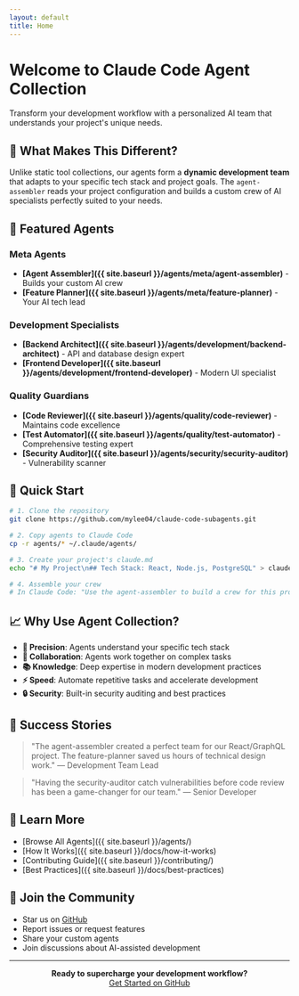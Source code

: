 ```yaml
---
layout: default
title: Home
---
```


# Welcome to Claude Code Agent Collection

Transform your development workflow with a personalized AI team that understands your project's unique needs.

## 🚀 What Makes This Different?

Unlike static tool collections, our agents form a **dynamic development team** that adapts to your specific tech stack and project goals. The `agent-assembler` reads your project configuration and builds a custom crew of AI specialists perfectly suited to your needs.

## 🎯 Featured Agents

### Meta Agents
- **[Agent Assembler]({{ site.baseurl }}/agents/meta/agent-assembler)** - Builds your custom AI crew
- **[Feature Planner]({{ site.baseurl }}/agents/meta/feature-planner)** - Your AI tech lead

### Development Specialists
- **[Backend Architect]({{ site.baseurl }}/agents/development/backend-architect)** - API and database design expert
- **[Frontend Developer]({{ site.baseurl }}/agents/development/frontend-developer)** - Modern UI specialist

### Quality Guardians
- **[Code Reviewer]({{ site.baseurl }}/agents/quality/code-reviewer)** - Maintains code excellence
- **[Test Automator]({{ site.baseurl }}/agents/quality/test-automator)** - Comprehensive testing expert
- **[Security Auditor]({{ site.baseurl }}/agents/security/security-auditor)** - Vulnerability scanner

## 🏁 Quick Start

```bash
# 1. Clone the repository
git clone https://github.com/mylee04/claude-code-subagents.git

# 2. Copy agents to Claude Code
cp -r agents/* ~/.claude/agents/

# 3. Create your project's claude.md
echo "# My Project\n## Tech Stack: React, Node.js, PostgreSQL" > claude.md

# 4. Assemble your crew
# In Claude Code: "Use the agent-assembler to build a crew for this project"
```

## 📈 Why Use Agent Collection?

- **🎯 Precision**: Agents understand your specific tech stack
- **🤝 Collaboration**: Agents work together on complex tasks
- **📚 Knowledge**: Deep expertise in modern development practices
- **⚡ Speed**: Automate repetitive tasks and accelerate development
- **🔒 Security**: Built-in security auditing and best practices

## 🌟 Success Stories

> "The agent-assembler created a perfect team for our React/GraphQL project. The feature-planner saved us hours of technical design work."
> — Development Team Lead

> "Having the security-auditor catch vulnerabilities before code review has been a game-changer for our team."
> — Senior Developer

## 📖 Learn More

- [Browse All Agents]({{ site.baseurl }}/agents/)
- [How It Works]({{ site.baseurl }}/docs/how-it-works)
- [Contributing Guide]({{ site.baseurl }}/contributing/)
- [Best Practices]({{ site.baseurl }}/docs/best-practices)

## 🤝 Join the Community

- Star us on [GitHub](https://github.com/mylee04/claude-code-subagents)
- Report issues or request features
- Share your custom agents
- Join discussions about AI-assisted development

---

<div align="center">
  <strong>Ready to supercharge your development workflow?</strong><br>
  <a href="{{ site.github.repository_url }}" class="btn">Get Started on GitHub</a>
</div>